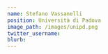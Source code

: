 ```yaml
---
name: Stefano Vassanelli
position: Università di Padova
image_path: /images/unipd.png
twitter_username:
blurb:
---
```

